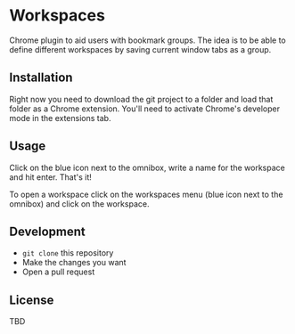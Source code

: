 # Workspaces

Chrome plugin to aid users with bookmark groups. The idea is to be able to
define different workspaces by saving current window tabs as a group.

## Installation

Right now you need to download the git project to a folder and load that folder
as a Chrome extension. You'll need to activate Chrome's developer mode in
the extensions tab.

## Usage

Click on the blue icon next to the omnibox, write a name for the workspace and hit
enter. That's it!

To open a workspace click on the workspaces menu (blue icon next to the omnibox) and
click on the workspace.

## Development

* `git clone` this repository
* Make the changes you want
* Open a pull request

## License

TBD
